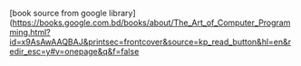 [book source from google library](https://books.google.com.bd/books/about/The_Art_of_Computer_Programming.html?id=x9AsAwAAQBAJ&printsec=frontcover&source=kp_read_button&hl=en&redir_esc=y#v=onepage&q&f=false
